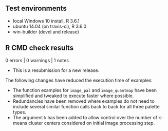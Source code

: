 ## Test environments
* local Windows 10 install, R 3.6.1
* ubuntu 14.04 (on travis-ci), R 3.6.0
* win-builder (devel and release)

## R CMD check results

0 errors | 0 warnings | 1 notes

* This is a resubmission for a new release.

The following changes have reduced the execution time of examples:

* The function examples for `image_pal` and `image_quantmap` have been simplified and tweaked to execute faster where possible.
* Redundancies have been removed where examples do not need to include several similar function calls back to back for all three palette types.
* The argument `k` has been added to allow control over the number of k-means cluster centers considered on initial image processing step.
